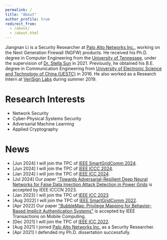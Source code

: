```yaml
---
permalink: /
title: "About"
author_profile: true
redirect_from: 
  - /about/
  - /about.html
---
```


Jiangnan Li is a Security Researcher at [Palo Alto Networks Inc.](https://www.paloaltonetworks.com/), working on the Next Generation Firewall (NGFW) products. He received his Ph.D. degree in Computer Engineering from the [University of Tennessee](https://www.utk.edu/), under the supervision of [Dr. Stella Sun](https://web.eecs.utk.edu/~jysun/) in 2021. Previously, he obtained his B.E. degree in Communication Engineering from [University of Electronic Science and Technology of China (UESTC)](https://en.uestc.edu.cn/) in 2016. He also worked as a Research Intern at [VeriSign Labs](https://www.verisign.com/en_US/company-information/verisign-labs/index.xhtml) during summer 2019.

Research Interests
======
- Network Security
- Cyber-Physical Systems Security
- Adversarial Machine Learning
- Applied Cryptography


News
======
- [Jun 2024] I will join the TPC of [IEEE SmartGridComm 2024](https://sgc2024.ieee-smartgridcomm.org/).
- [Jun 2024] I will join the TPC of [IEEE ICCC 2024](https://iccc2024.ieee-iccc.org/).
- [Jan 2024] I will join the TPC of [IEEE ICC 2024](https://icc2024.ieee-icc.org/).
- [Jul 2024] Our paper ["Towards Adversarial-Resilient Deep Neural Networks for False Data Injection Attack Detection in Power Grids](https://ieeexplore.ieee.org/abstract/document/10230180) is accepted by IEEE ICCCN 2023.
- [Jan 2023] I will join the TPC of [IEEE ICC 2023](https://icc2023.ieee-icc.org/)
- [Aug 2022] I will join the TPC of [IEEE SmartGridComm 2022](https://sgc2022.ieee-smartgridcomm.org/).
- [Apr 2022] Our paper ["BubbleMap: Privilege Mapping for Behavior-Based Implicit Authentication Systems"](https://ieeexplore.ieee.org/abstract/document/9755035) is accepted by IEEE Transactions on Mobile Computing.
- [Dec 2021] I will join the TPC of [IEEE ICC 2022](https://icc2022.ieee-icc.org/index.html).
- [Aug 2021] I joined [Palo Alto Networks Inc.](https://www.paloaltonetworks.com/) as a Security Researcher.
- [Apr 2021] I defended my Ph.D. dissertation successfully.
